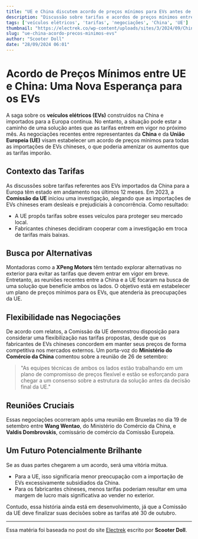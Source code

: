 ```yaml
---
title: "UE e China discutem acordo de preços mínimos para EVs antes de tarifas"
description: "Discussão sobre tarifas e acordos de preços mínimos entre a UE e a China para veículos elétricos importados."
tags: ['veículos elétricos', 'tarifas', 'negociações', 'China', 'UE']
thumbnail: "https://electrek.co/wp-content/uploads/sites/3/2024/09/China-EU-tariffs.jpg?quality=82&strip=all&w=1400"
slug: "ue-china-acordo-precos-minimos-evs"
author: "Scooter Doll"
date: "28/09/2024 06:01"
---
```


# Acordo de Preços Mínimos entre UE e China: Uma Nova Esperança para os EVs

A saga sobre os **veículos elétricos (EVs)** construídos na China e importados para a Europa continua. No entanto, a situação pode estar a caminho de uma solução antes que as tarifas entrem em vigor no próximo mês. As negociações recentes entre representantes da **China** e da **União Europeia (UE)** visam estabelecer um acordo de preços mínimos para todas as importações de EVs chineses, o que poderia amenizar os aumentos que as tarifas imporão.

## Contexto das Tarifas

As discussões sobre tarifas referentes aos EVs importados da China para a Europa têm estado em andamento nos últimos 12 meses. Em 2023, a **Comissão da UE** iniciou uma investigação, alegando que as importações de EVs chineses eram desleais e prejudiciais à concorrência. Como resultado:
- A UE propôs tarifas sobre esses veículos para proteger seu mercado local.
- Fabricantes chineses decidiram cooperar com a investigação em troca de tarifas mais baixas.

## Busca por Alternativas

Montadoras como a **XPeng Motors** têm tentado explorar alternativas no exterior para evitar as tarifas que devem entrar em vigor em breve. Entretanto, as reuniões recentes entre a China e a UE focaram na busca de uma solução que beneficie ambos os lados. O objetivo está em estabelecer um plano de preços mínimos para os EVs, que atenderia às preocupações da UE.

## Flexibilidade nas Negociações

De acordo com relatos, a Comissão da UE demonstrou disposição para considerar uma flexibilização nas tarifas propostas, desde que os fabricantes de EVs chineses concordem em manter seus preços de forma competitiva nos mercados externos. Um porta-voz do **Ministério do Comércio da China** comentou sobre a reunião de 26 de setembro:

> "As equipes técnicas de ambos os lados estão trabalhando em um plano de compromisso de preços flexível e estão se esforçando para chegar a um consenso sobre a estrutura da solução antes da decisão final da UE."

## Reuniões Cruciais

Essas negociações ocorreram após uma reunião em Bruxelas no dia 19 de setembro entre **Wang Wentao**, do Ministério do Comércio da China, e **Valdis Dombrovskis**, comissário de comércio da Comissão Europeia. 

## Um Futuro Potencialmente Brilhante

Se as duas partes chegarem a um acordo, será uma vitória mútua.  
- Para a UE, isso significaria menor preocupação com a importação de EVs excessivamente subsidiados da China.  
- Para os fabricantes chineses, menos tarifas poderiam resultar em uma margem de lucro mais significativa ao vender no exterior.

Contudo, essa história ainda está em desenvolvimento, já que a Comissão da UE deve finalizar suas decisões sobre as tarifas até 30 de outubro.

---

Essa matéria foi baseada no post do site [Electrek](https://electrek.co/2024/09/27/eu-china-discussin-minimum-ev-pricing-deal-before-imposed-tariffs-take-effect/) escrito por **Scooter Doll**.